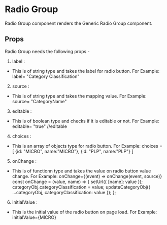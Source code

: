 # Radio Group

Radio Group component renders the Generic Radio Group component.

## Props

Radio Group needs the following props -

1. label :

- This is of string type and takes the label for radio button.
  For Example:
  label= "Category Classification"

2. source :

- This is of string type and takes the mapping value.
  For Example:
  source= "CategoryName"

3. editable :

- This is of boolean type and checks if it is editable or not.
  For Example:
  editable= "true" //editable

4. choices :

- This is an array of objects type for radio button.
  For Example:
  choices = [
  {id: "MICRO", name:"MICRO"},
  {id: "PLP", name:"PLP"}
  ]

5. onChange :

- This is of functionn type and takes the value on radio button value change.
  For Example:
  onChange={(event) => onChange(event, source)}
  const onChange = (value, name) => {
  setUrl({ [name]: value });
  categoryObj.categoryClassification = value;
  updateCategoryObj({ ...categoryObj, categoryClassification: value });
  };

6. initialValue :

- This is the initial value of the radio button on page load.
  For Example:
  initialValue={MICRO}
